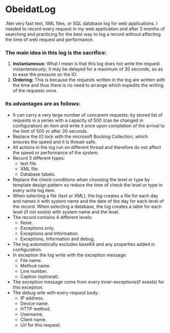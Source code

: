 # ObeidatLog
.Net very fast text, XML files, or SQL database log for web applications.
I needed to record every request in my web application and after 3 months of searching and practicing for the best way to log a record without affecting the time of web request and performance.

### The main idea in this log is the sacrifice:
1. **Instantaneous:** What I mean is that this log does not write the request instantaneously; it may be delayed for a maximum of 30 seconds, so as to ease the pressure on the IO.
2. **Ordering:** This is because the requests written in the log are written with the time and thus there is no need to arrange which expedits the writing of the requests once.

### Its advantages are as follows:
- It can carry a very large number of concarent requests; by stored list of requests in a series with a capacity of 500 (can be changed in configuration) an item and write it once upon completion of the arrival to the limit of 500 or after 30 seconds.
- Replace the IO lock with the microsoft Bocking Collection, which ensures the speed and it is thread-safe.
- All actions in the log run on different thread and therefore do not affect the speed or performance of the system.
- Record 3 different types:
  - text file.
  - XML file.
  - Database tabels.
- Replace the check-conditions when choosing the level or type by template design pattern so reduce the time of check the level or type in every write log item.
- When selecting a file (text or XML), the log creates a file for each day and names it with system name and the date of the day for each level of the record. When selecting a database, the log creates a table for each level (if not exists) with system name and the level.
- The record contains 4 different levels:
  - None.
  - Exceptions only.
  - Exceptions and Information.
  - Exceptions, Information and debug.
- The log automatically excludes base64 and any properties added in configuration.
- In exception the log write with the exception message:
  - File name. 
  - Method name.
  - Line number.
  - Caption (optional).
- The exception message come from every inner-exceptions(if exests) for this exception.
- The debug wite with every request body:
  - IP address.
  - Device name. 
  - HTTP method.
  - Username, 
  - Client name.
  - Url for this request.
